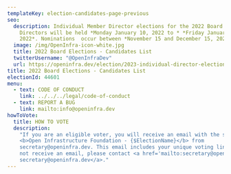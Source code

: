 ```yaml
---
templateKey: election-candidates-page-previous
seo:
  description: Individual Member Director elections for the 2022 Board of
    Directors will be held *Monday January 10, 2022 to * *Friday January 18,
    2022*. Nominations  occur between *November 15 and December 15, 2020*.
  image: /img/OpenInfra-icon-white.jpg
  title: 2022 Board Elections - Candidates List
  twitterUsername: "@OpenInfraDev"
  url: https://openinfra.dev/election/2023-individual-director-election/candidates
title: 2022 Board Elections - Candidates List
electionId: 44601
menu:
  - text: CODE OF CONDUCT
    link: ../../../legal/code-of-conduct
  - text: REPORT A BUG
    link: mailto:info@openinfra.dev
howToVote:
  title: HOW TO VOTE
  description:
    "If you are an eligible voter, you will receive an email with the subject
    <b>Open Infrastructure Foundation - {$ElectionName}</b> from
    secretary@openinfra.dev. This email includes your unique voting link. If you do
    not receive an email, please contact <a href='mailto:secretary@openinfra.dev'>
    secretary@openinfra.dev</a>."
---
```

